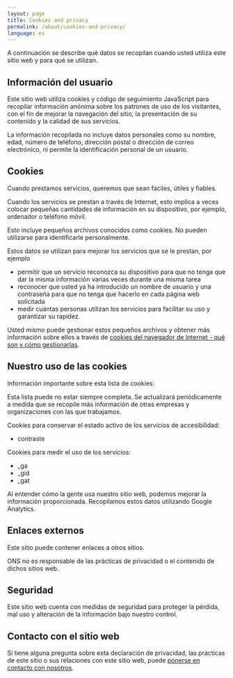 ```yaml
---
layout: page
title: Cookies and privacy
permalink: /about/cookies-and-privacy/
language: es
---
```


A continuación se describe qué datos se recopilan cuando usted utiliza este sitio web y para qué se utilizan.

## Información del usuario
Este sitio web utiliza cookies y código de seguimiento JavaScript para recopilar información anónima sobre los patrones de uso de los visitantes, con el fin de mejorar la navegación del sitio, la presentación de su contenido y la calidad de sus servicios.

La información recopilada no incluye datos personales como su nombre, edad, número de teléfono, dirección postal o dirección de correo electrónico, ni permite la identificación personal de un usuario.

## Cookies
Cuando prestamos servicios, queremos que sean fáciles, útiles y fiables.

Cuando los servicios se prestan a través de Internet, esto implica a veces colocar pequeñas cantidades de información en su dispositivo, por ejemplo, ordenador o teléfono móvil.

Esto incluye pequeños archivos conocidos como cookies. No pueden utilizarse para identificarle personalmente.

Estos datos se utilizan para mejorar los servicios que se le prestan, por ejemplo

- permitir que un servicio reconozca su dispositivo para que no tenga que dar la misma información varias veces durante una misma tarea
- reconocer que usted ya ha introducido un nombre de usuario y una contraseña para que no tenga que hacerlo en cada página web solicitada
- medir cuántas personas utilizan los servicios para facilitar su uso y garantizar su rapidez.

Usted mismo puede gestionar estos pequeños archivos y obtener más información sobre ellos a través de [cookies del navegador de Internet - qué son y cómo gestionarlas](https://www.aboutcookies.org/).

## Nuestro uso de las cookies
Información importante sobre esta lista de cookies:

Esta lista puede no estar siempre completa. Se actualizará periódicamente a medida que se recopile más información de otras empresas y organizaciones con las que trabajamos.

Cookies para conservar el estado activo de los servicios de accesibilidad:

- contraste

Cookies para medir el uso de los servicios:

- _ga
- _gid
- _gat

Al entender cómo la gente usa nuestro sitio web, podemos mejorar la información proporcionada. Recopilamos estos datos utilizando Google Analytics.

## Enlaces externos
Este sitio puede contener enlaces a otros sitios.

ONS no es responsable de las prácticas de privacidad o el contenido de dichos sitios web.

## Seguridad
Este sitio web cuenta con medidas de seguridad para proteger la pérdida, mal uso y alteración de la información bajo nuestro control.

## Contacto con el sitio web
Si tiene alguna pregunta sobre esta declaración de privacidad, las prácticas de este sitio o sus relaciones con este sitio web, puede [ponerse en contacto con nosotros](mailto:{{site.email_contacts.functional}}).

